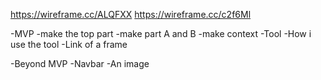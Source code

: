 https://wireframe.cc/ALQFXX
https://wireframe.cc/c2f6Ml

-MVP
    -make the top part
    -make part A and B
    -make context
    -Tool
    -How i use the tool
    -Link of a frame

-Beyond MVP
    -Navbar
    -An image

